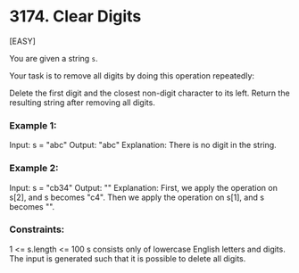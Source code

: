 # 3174. Clear Digits

[EASY]

You are given a string `s`.

Your task is to remove all digits by doing this operation repeatedly:

Delete the first digit and the closest non-digit character to its left.
Return the resulting string after removing all digits.

### Example 1:

Input: s = "abc"
Output: "abc"
Explanation:
There is no digit in the string.

### Example 2:

Input: s = "cb34"
Output: ""
Explanation:
First, we apply the operation on s[2], and s becomes "c4".
Then we apply the operation on s[1], and s becomes "".

### Constraints:

1 <= s.length <= 100
s consists only of lowercase English letters and digits.
The input is generated such that it is possible to delete all digits.
